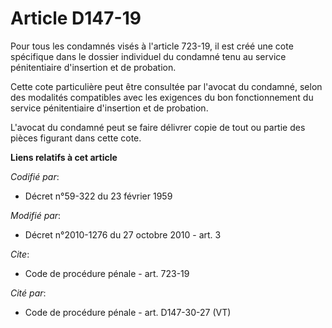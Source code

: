 # Article D147-19

Pour tous les condamnés visés à l'article 723-19, il est créé une cote spécifique dans le dossier individuel du condamné tenu
au service pénitentiaire d'insertion et de probation. 

Cette cote particulière peut être consultée par l'avocat du condamné, selon des modalités compatibles avec les exigences du
bon fonctionnement du service pénitentiaire d'insertion et de probation.

L'avocat du condamné peut se faire délivrer copie de tout ou partie des pièces figurant dans cette cote.

**Liens relatifs à cet article**

_Codifié par_:

  - Décret n°59-322 du 23 février 1959

_Modifié par_:

  - Décret n°2010-1276 du 27 octobre 2010 - art. 3

_Cite_:

  - Code de procédure pénale - art. 723-19

_Cité par_:

  - Code de procédure pénale - art. D147-30-27 (VT)
